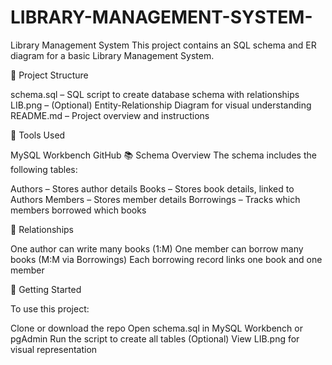 # LIBRARY-MANAGEMENT-SYSTEM-

Library Management System
This project contains an SQL schema and ER diagram for a basic Library Management System.

📁 Project Structure

schema.sql – SQL script to create database schema with relationships
LIB.png – (Optional) Entity-Relationship Diagram for visual understanding
README.md – Project overview and instructions

🧰 Tools Used

MySQL Workbench
GitHub
📚 Schema Overview
The schema includes the following tables:

Authors – Stores author details
Books – Stores book details, linked to Authors
Members – Stores member details
Borrowings – Tracks which members borrowed which books

🔗 Relationships

One author can write many books (1:M)
One member can borrow many books (M:M via Borrowings)
Each borrowing record links one book and one member

🚀 Getting Started

To use this project:

Clone or download the repo
Open schema.sql in MySQL Workbench or pgAdmin
Run the script to create all tables
(Optional) View LIB.png for visual representation
